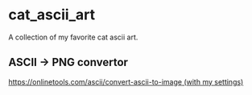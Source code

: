 # cat_ascii_art
A collection of my favorite cat ascii art.


## ASCII -> PNG convertor
[https://onlinetools.com/ascii/convert-ascii-to-image (with my settings)](https://onlinetools.com/ascii/convert-ascii-to-image?background-color=&width=&height=&text-color=rgb(255%2C%20255%2C%20255)&font-size=128&typeface=monospace&typeface-url=&align-horizontal=left&align-vertical=middle&bold=true&italic=false&padding=&text-shadow=&line-height=&format=png)
